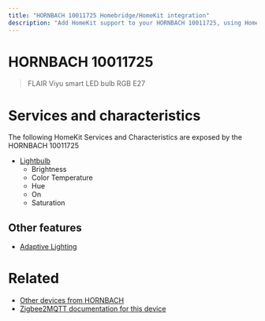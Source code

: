 ```yaml
---
title: "HORNBACH 10011725 Homebridge/HomeKit integration"
description: "Add HomeKit support to your HORNBACH 10011725, using Homebridge, Zigbee2MQTT and homebridge-z2m."
---
```

<!---
This file has been GENERATED using src/docgen/docgen.ts
DO NOT EDIT THIS FILE MANUALLY!
-->
# HORNBACH 10011725
> FLAIR Viyu smart LED bulb RGB E27


# Services and characteristics
The following HomeKit Services and Characteristics are exposed by
the HORNBACH 10011725

* [Lightbulb](../../light.md)
  * Brightness
  * Color Temperature
  * Hue
  * On
  * Saturation

## Other features
* [Adaptive Lighting](../../light.md)

# Related
* [Other devices from HORNBACH](../index.md#hornbach)
* [Zigbee2MQTT documentation for this device](https://www.zigbee2mqtt.io/devices/10011725.html)